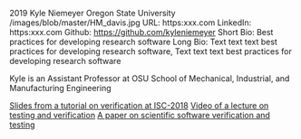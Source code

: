2019
Kyle Niemeyer
Oregon State University
/images/blob/master/HM_davis.jpg
URL: https:xxx.com
LinkedIn: https:xxx.com
Github: https://github.com/kyleniemeyer
Short Bio: Best practices for developing research software
Long Bio: Text text text best practices for developing research software, Text text text best practices for developing research software

Kyle is an Assistant Professor at OSU School of Mechanical, Industrial, and Manufacturing Engineering

<a href="https://figshare.com/articles/Testing_of_HPC_Scientific_Software-_Part_1/6453017" class="link-row">Slides from a tutorial on verification at ISC-2018</a>
<a href="https://www.youtube.com/watch?v=c3bXqkBgxuI&index=6&list=PLGj2a3KTwhRaRHLBOsXfw_SegaYiDlgiw" class="link-row">Video of a lecture on testing and verification</a>
<a href="https://onlinelibrary.wiley.com/doi/abs/10.1002/spe.2220" class="link-row">A paper on scientific software verification and testing</a>
